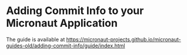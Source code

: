# Adding Commit Info to your Micronaut Application 

 The guide is available at https://micronaut-projects.github.io/micronaut-guides-old/adding-commit-info/guide/index.html
